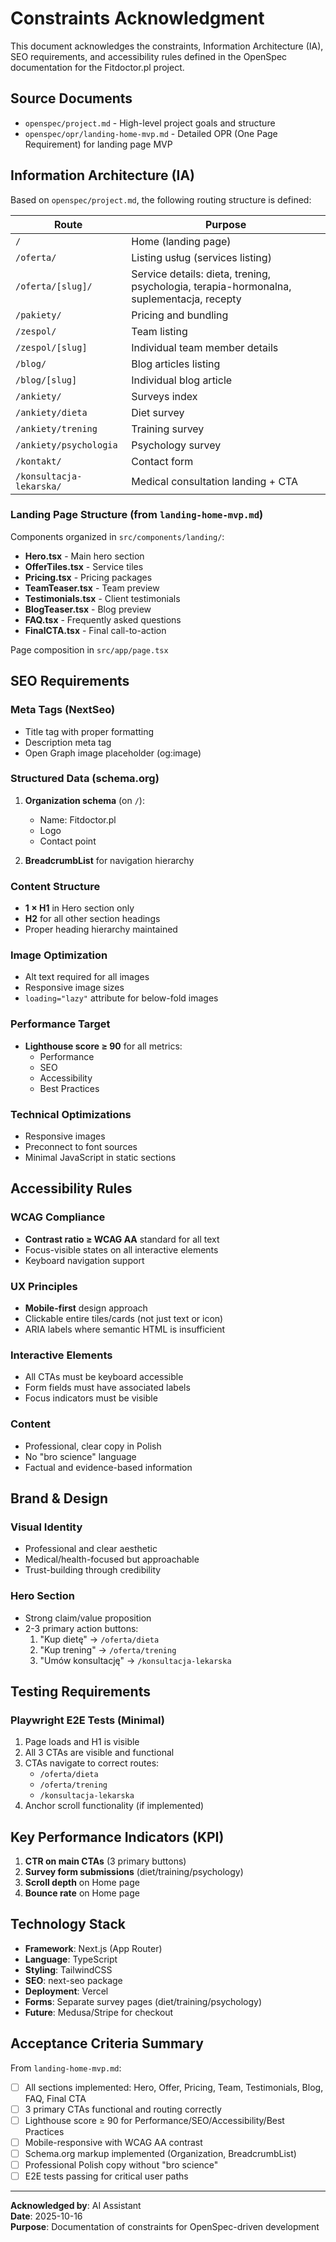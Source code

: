 # Constraints Acknowledgment

This document acknowledges the constraints, Information Architecture (IA), SEO requirements, and accessibility rules defined in the OpenSpec documentation for the Fitdoctor.pl project.

## Source Documents
- `openspec/project.md` - High-level project goals and structure
- `openspec/opr/landing-home-mvp.md` - Detailed OPR (One Page Requirement) for landing page MVP

## Information Architecture (IA)

Based on `openspec/project.md`, the following routing structure is defined:

| Route | Purpose |
|-------|---------|
| `/` | Home (landing page) |
| `/oferta/` | Listing usług (services listing) |
| `/oferta/[slug]/` | Service details: dieta, trening, psychologia, terapia-hormonalna, suplementacja, recepty |
| `/pakiety/` | Pricing and bundling |
| `/zespol/` | Team listing |
| `/zespol/[slug]` | Individual team member details |
| `/blog/` | Blog articles listing |
| `/blog/[slug]` | Individual blog article |
| `/ankiety/` | Surveys index |
| `/ankiety/dieta` | Diet survey |
| `/ankiety/trening` | Training survey |
| `/ankiety/psychologia` | Psychology survey |
| `/kontakt/` | Contact form |
| `/konsultacja-lekarska/` | Medical consultation landing + CTA |

### Landing Page Structure (from `landing-home-mvp.md`)

Components organized in `src/components/landing/`:
- **Hero.tsx** - Main hero section
- **OfferTiles.tsx** - Service tiles
- **Pricing.tsx** - Pricing packages
- **TeamTeaser.tsx** - Team preview
- **Testimonials.tsx** - Client testimonials
- **BlogTeaser.tsx** - Blog preview
- **FAQ.tsx** - Frequently asked questions
- **FinalCTA.tsx** - Final call-to-action

Page composition in `src/app/page.tsx`

## SEO Requirements

### Meta Tags (NextSeo)
- Title tag with proper formatting
- Description meta tag
- Open Graph image placeholder (og:image)

### Structured Data (schema.org)
1. **Organization schema** (on `/`):
   - Name: Fitdoctor.pl
   - Logo
   - Contact point

2. **BreadcrumbList** for navigation hierarchy

### Content Structure
- **1 × H1** in Hero section only
- **H2** for all other section headings
- Proper heading hierarchy maintained

### Image Optimization
- Alt text required for all images
- Responsive image sizes
- `loading="lazy"` attribute for below-fold images

### Performance Target
- **Lighthouse score ≥ 90** for all metrics:
  - Performance
  - SEO
  - Accessibility
  - Best Practices

### Technical Optimizations
- Responsive images
- Preconnect to font sources
- Minimal JavaScript in static sections

## Accessibility Rules

### WCAG Compliance
- **Contrast ratio ≥ WCAG AA** standard for all text
- Focus-visible states on all interactive elements
- Keyboard navigation support

### UX Principles
- **Mobile-first** design approach
- Clickable entire tiles/cards (not just text or icon)
- ARIA labels where semantic HTML is insufficient

### Interactive Elements
- All CTAs must be keyboard accessible
- Form fields must have associated labels
- Focus indicators must be visible

### Content
- Professional, clear copy in Polish
- No "bro science" language
- Factual and evidence-based information

## Brand & Design

### Visual Identity
- Professional and clear aesthetic
- Medical/health-focused but approachable
- Trust-building through credibility

### Hero Section
- Strong claim/value proposition
- 2-3 primary action buttons:
  1. "Kup dietę" → `/oferta/dieta`
  2. "Kup trening" → `/oferta/trening`
  3. "Umów konsultację" → `/konsultacja-lekarska`

## Testing Requirements

### Playwright E2E Tests (Minimal)
1. Page loads and H1 is visible
2. All 3 CTAs are visible and functional
3. CTAs navigate to correct routes:
   - `/oferta/dieta`
   - `/oferta/trening`
   - `/konsultacja-lekarska`
4. Anchor scroll functionality (if implemented)

## Key Performance Indicators (KPI)

1. **CTR on main CTAs** (3 primary buttons)
2. **Survey form submissions** (diet/training/psychology)
3. **Scroll depth** on Home page
4. **Bounce rate** on Home page

## Technology Stack

- **Framework**: Next.js (App Router)
- **Language**: TypeScript
- **Styling**: TailwindCSS
- **SEO**: next-seo package
- **Deployment**: Vercel
- **Forms**: Separate survey pages (diet/training/psychology)
- **Future**: Medusa/Stripe for checkout

## Acceptance Criteria Summary

From `landing-home-mvp.md`:
- [ ] All sections implemented: Hero, Offer, Pricing, Team, Testimonials, Blog, FAQ, Final CTA
- [ ] 3 primary CTAs functional and routing correctly
- [ ] Lighthouse score ≥ 90 for Performance/SEO/Accessibility/Best Practices
- [ ] Mobile-responsive with WCAG AA contrast
- [ ] Schema.org markup implemented (Organization, BreadcrumbList)
- [ ] Professional Polish copy without "bro science"
- [ ] E2E tests passing for critical user paths

---

**Acknowledged by**: AI Assistant  
**Date**: 2025-10-16  
**Purpose**: Documentation of constraints for OpenSpec-driven development
